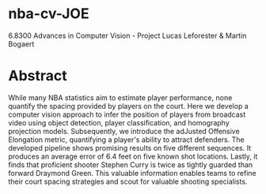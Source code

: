 # nba-cv-JOE

6.8300 Advances in Computer Vision - Project
Lucas Leforester & Martin Bogaert

# Abstract

While many NBA statistics aim to estimate player performance, none quantify the spacing provided by players on the court. Here we develop a computer vision approach to infer the position of players from broadcast video using object detection, player classification, and homography projection models. Subsequently, we introduce the adJusted Offensive Elongation metric, quantifying a player's ability to attract defenders. The developed pipeline shows promising results on five different sequences. It produces an average error of 6.4 feet on five known shot locations. Lastly, it finds that proficient shooter Stephen Curry is twice as tightly guarded than forward Draymond Green. This valuable information enables teams to refine their court spacing strategies and scout for valuable shooting specialists.
